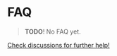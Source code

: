# FAQ

> __TODO__!
> No FAQ yet.

[Check discussions for further help!](https://github.com/mgrl/photobooth-app/discussions)
